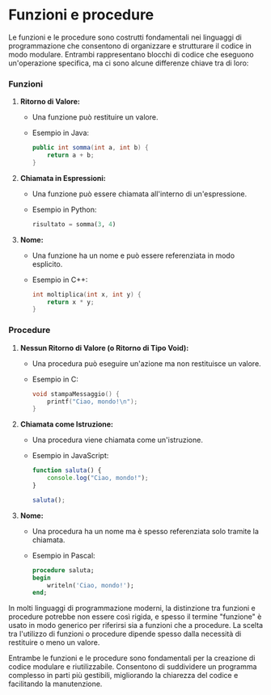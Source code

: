 # Funzioni e procedure

Le funzioni e le procedure sono costrutti fondamentali nei linguaggi di programmazione che consentono di organizzare e strutturare il codice in modo modulare. Entrambi rappresentano blocchi di codice che eseguono un'operazione specifica, ma ci sono alcune differenze chiave tra di loro:

### Funzioni

1. **Ritorno di Valore:**
   - Una funzione può restituire un valore.
   - Esempio in Java:

     ```java
     public int somma(int a, int b) {
         return a + b;
     }
     ```

2. **Chiamata in Espressioni:**
   - Una funzione può essere chiamata all'interno di un'espressione.
   - Esempio in Python:

     ```python
     risultato = somma(3, 4)
     ```

3. **Nome:**
   - Una funzione ha un nome e può essere referenziata in modo esplicito.
   - Esempio in C++:

     ```cpp
     int moltiplica(int x, int y) {
         return x * y;
     }
     ```

### Procedure

1. **Nessun Ritorno di Valore (o Ritorno di Tipo Void):**
   - Una procedura può eseguire un'azione ma non restituisce un valore.
   - Esempio in C:

     ```c
     void stampaMessaggio() {
         printf("Ciao, mondo!\n");
     }
     ```

2. **Chiamata come Istruzione:**
   - Una procedura viene chiamata come un'istruzione.
   - Esempio in JavaScript:

     ```javascript
     function saluta() {
         console.log("Ciao, mondo!");
     }

     saluta();
     ```

3. **Nome:**
   - Una procedura ha un nome ma è spesso referenziata solo tramite la chiamata.
   - Esempio in Pascal:

     ```pascal
     procedure saluta;
     begin
         writeln('Ciao, mondo!');
     end;
     ```

In molti linguaggi di programmazione moderni, la distinzione tra funzioni e procedure potrebbe non essere così rigida, e spesso il termine "funzione" è usato in modo generico per riferirsi sia a funzioni che a procedure. La scelta tra l'utilizzo di funzioni o procedure dipende spesso dalla necessità di restituire o meno un valore.

Entrambe le funzioni e le procedure sono fondamentali per la creazione di codice modulare e riutilizzabile. Consentono di suddividere un programma complesso in parti più gestibili, migliorando la chiarezza del codice e facilitando la manutenzione.
